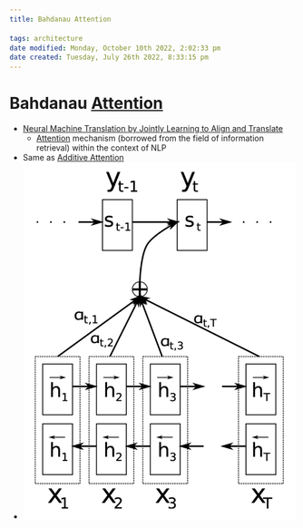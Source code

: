 ```yaml
---
title: Bahdanau Attention

tags: architecture 
date modified: Monday, October 10th 2022, 2:02:33 pm
date created: Tuesday, July 26th 2022, 8:33:15 pm
---
```


# Bahdanau [Attention](Attention.md)
- [Neural Machine Translation by Jointly Learning to Align and Translate](https://arxiv.org/abs/1409.0473)
	- [Attention](Attention.md) mechanism (borrowed from the field of information retrieval) within the context of NLP
- Same as [Additive Attention](Additive%20Attention.md)
- ![Pasted image 20220621170726](assets/Pasted%20image%2020220621170726.png)

